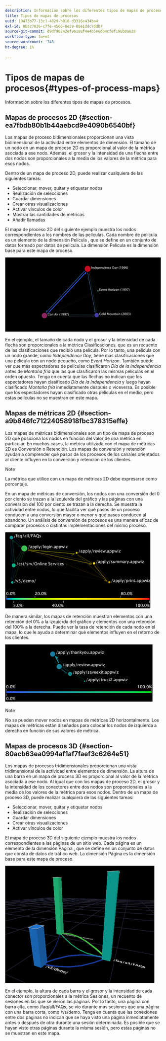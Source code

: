 ```yaml
---
description: Información sobre los diferentes tipos de mapas de procesos.
title: Tipos de mapas de procesos
uuid: 19473b77-13c1-4829-b018-d3316e434ba4
exl-id: 8bac7036-c7fe-4566-8e59-08e1ddc7ddb7
source-git-commit: d9df90242ef96188f4e4b5e6d04cfef196b0a628
workflow-type: tm+mt
source-wordcount: '748'
ht-degree: 1%

---
```


# Tipos de mapas de procesos{#types-of-process-maps}

Información sobre los diferentes tipos de mapas de procesos.

## Mapas de procesos 2D {#section-ea7fbdb80b1b44aebcd9e4090b6540bf}

Los mapas de proceso bidimensionales proporcionan una vista bidimensional de la actividad entre elementos de dimensión. El tamaño de un nodo en un mapa de proceso 2D es proporcional al valor de la métrica asociada a ese nodo. Además, el grosor y la intensidad de una flecha entre dos nodos son proporcionales a la media de los valores de la métrica para esos nodos.

Dentro de un mapa de proceso 2D, puede realizar cualquiera de las siguientes tareas:

* Seleccionar, mover, quitar y etiquetar nodos
* Realización de selecciones
* Guardar dimensiones
* Crear otras visualizaciones
* Activar vínculos de color
* Mostrar las cantidades de métricas
* Añadir llamadas

El mapa de proceso 2D del siguiente ejemplo muestra los nodos correspondientes a los nombres de las películas. Cada nombre de película es un elemento de la dimensión Película , que se define en un conjunto de datos formado por datos de película. La dimensión Película es la dimensión base para este mapa de proceso.

![](assets/vis_2DProcessMap_MovieNodes.png)

En el ejemplo, el tamaño de cada nodo y el grosor y la intensidad de cada flecha son proporcionales a la métrica Clasificaciones, que es un recuento de las clasificaciones que recibió una película. Por lo tanto, una película con un nodo grande, como *Independence Day*, tiene más clasificaciones que una película con un nodo pequeño, como *Event Horizon*. También puede ver que más espectadores de películas clasificaron *Día de la Independencia* antes de *Montaña fría* que las que clasificaron las mismas películas en el orden opuesto. Tenga en cuenta que las flechas no indican que los espectadores hayan clasificado *Día de la Independencia* y luego hayan clasificado *Montaña fría* inmediatamente después o viceversa. Es posible que los espectadores hayan clasificado otras películas en el medio, pero estas películas no se muestran en este mapa.

## Mapas de métricas 2D {#section-a9b846fc71224058918fbc378315effe}

Los mapas de métricas bidimensionales son un tipo de mapa de proceso 2D que posiciona los nodos en función del valor de una métrica en particular. En muchos casos, la métrica utilizada con el mapa de métricas 2D es Conversión o Retención. Los mapas de conversión y retención ayudan a comprender qué pasos de los procesos de los canales orientados al cliente influyen en la conversión y retención de los clientes.

>[!NOTE]
>
>La métrica que utilice con un mapa de métricas 2D debe expresarse como porcentaje.

En un mapa de métricas de conversión, los nodos con una conversión del 0 por ciento se trazan a la izquierda del gráfico y las páginas con una conversión del 100 por ciento se trazan a la derecha. Se muestra la actividad entre nodos, lo que facilita ver qué pasos de un proceso conducen a una conversión mayor o menor y qué pasos conducen al abandono. Un análisis de conversión de procesos es una manera eficaz de comparar procesos o distintas implementaciones del mismo proceso.

![](assets/vis_2DMetricMap_Conversion.png)

De manera similar, los mapas de retención muestran elementos con una retención del 0% a la izquierda del gráfico y elementos con una retención del 100% a la derecha. Puede ver la tasa de retención de cada nodo en el mapa, lo que le ayuda a determinar qué elementos influyen en el retorno de los clientes.

![](assets/vis_2DMetricMap_Retention.png)

>[!NOTE]
>
>No se pueden mover nodos en mapas de métricas 2D horizontalmente. Los mapas de métricas están diseñados para colocar los nodos de izquierda a derecha en función de sus valores de métrica.

## Mapas de procesos 3D {#section-80acb63ea0994af1af7faef3c6264e51}

Los mapas de procesos tridimensionales proporcionan una vista tridimensional de la actividad entre elementos de dimensión. La altura de una barra en un mapa de proceso 3D es proporcional al valor de la métrica asociada a ese nodo. Al igual que con los mapas de proceso 2D, el grosor y la intensidad de los conectores entre dos nodos son proporcionales a la media de los valores de la métrica para esos nodos. Dentro de un mapa de proceso 3D, puede realizar cualquiera de las siguientes tareas:

* Seleccionar, mover, quitar y etiquetar nodos
* Realización de selecciones
* Guardar dimensiones
* Crear otras visualizaciones
* Activar vínculos de color

El mapa de proceso 3D del siguiente ejemplo muestra los nodos correspondientes a las páginas de un sitio web. Cada página es un elemento de la dimensión Página , que se define en un conjunto de datos que consta de datos de tráfico web. La dimensión Página es la dimensión base para este mapa de proceso.

![](assets/vis_3DProcessMap_PageNodes.png)

En el ejemplo, la altura de cada barra y el grosor y la intensidad de cada conector son proporcionales a la métrica Sesiones, un recuento de sesiones en las que se vieron las páginas. Por lo tanto, una página con barra alta, como /faq/all/FAQs, se vio durante más sesiones que una página con una barra corta, como /vs/demo. Tenga en cuenta que las conexiones entre dos páginas no indican que se haya visto una página inmediatamente antes o después de otra durante una sesión determinada. Es posible que se hayan visto otras páginas durante la misma sesión, pero estas páginas no se muestran en este mapa.

